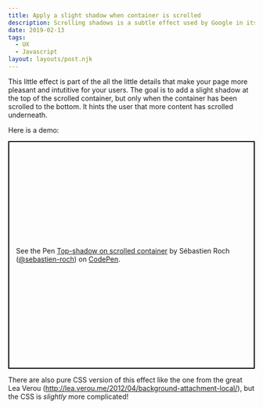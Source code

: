 ```yaml
---
title: Apply a slight shadow when container is scrolled
description: Scrolling shadows is a subtle effect used by Google in its material design.
date: 2019-02-13
tags:
  - UX
  - Javascript
layout: layouts/post.njk
---
```

This little effect is part of the all the little details that make your page more pleasant and intutitive for your users.
The goal is to add a slight shadow at the top of the scrolled container, but only when the container has been scrolled to the bottom. It hints the user that more content has scrolled underneath.

Here is a demo:
<p class="codepen" data-height="464" data-theme-id="0" data-default-tab="result" data-user="sebastien-roch" data-slug-hash="bZPdXb" style="height: 464px; box-sizing: border-box; display: flex; align-items: center; justify-content: center; border: 2px solid black; margin: 1em 0; padding: 1em;" data-pen-title="Top-shadow on scrolled container">
  <span>See the Pen <a href="https://codepen.io/sebastien-roch/pen/bZPdXb/">
  Top-shadow on scrolled container</a> by Sébastien Roch (<a href="https://codepen.io/sebastien-roch">@sebastien-roch</a>)
  on <a href="https://codepen.io">CodePen</a>.</span>
</p>
<script async src="https://static.codepen.io/assets/embed/ei.js"></script>
  
There are also pure CSS version of this effect like the one from the great Lea Verou (http://lea.verou.me/2012/04/background-attachment-local/), but the CSS is _slightly_ more complicated!
<!--stackedit_data:
eyJoaXN0b3J5IjpbOTkyMjQ0OTM1LDc0NTk3MTg5NSwxMzU2ND
A0Mzk5XX0=
-->
